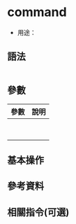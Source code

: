 # command

- 用途：

## 語法

```shell

```

## 參數

| 參數 | 說明 |
| ---- | ---- |
|      |      |
|      |      |
|      |      |
|      |      |
|      |      |
|      |      |
|      |      |
|      |      |
## 基本操作

## 參考資料

## 相關指令(可選)
